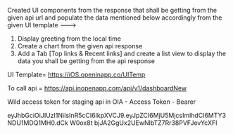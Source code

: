 Created UI components from the response that shall be getting from the given api url and populate the data
mentioned below accordingly from the given UI template --->

1) Display greeting from the local time
2) Create a chart from the given api response
3) Add a Tab [Top links & Recent links] and create a list view to display the data you shall be
getting from the api response

UI Template= https://iOS.openinapp.co/UITemp

To call api = https://api.inopenapp.com/api/v1/dashboardNew

Wild access token for staging api in OIA - Access Token - Bearer

eyJhbGciOiJIUzI1NiIsInR5cCI6IkpXVCJ9.eyJpZCI6MjU5MjcsImlhdCI6MTY3NDU1MDQ1MH0.dCk
W0ox8t bjJA2GgUx2UEwNlbTZ7Rr38PVFJevYcXFI
